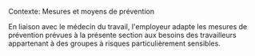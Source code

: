 Contexte: Mesures et moyens de prévention

En liaison avec le médecin du travail, l'employeur adapte les mesures de prévention prévues à la présente section aux besoins des travailleurs appartenant à des groupes à risques particulièrement sensibles.